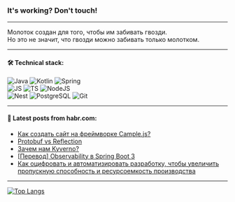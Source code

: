 ### It's working? Don't touch!

---
Молоток создан для того, чтобы им забивать гвозди. <br>
Но это не значит, что гвозди можно забивать только молотком.

---

#### 🛠️ Technical stack:

![Java](https://img.shields.io/badge/Java-informational?logo=Oracle&style=flat&logoColor=white&color=FF4500)
![Kotlin](https://img.shields.io/badge/Kotlin-informational?logo=Kotlin&style=flat&logoColor=white&color=774D97)
![Spring](https://img.shields.io/badge/SpringBoot-informational?logo=SpringBoot&style=flat&logoColor=white&color=6DB33F) <br>
![JS](https://img.shields.io/badge/JS-informational?logo=javaScript&style=flat&logoColor=black&color=F7Df1E)
![TS](https://img.shields.io/badge/TypeScript-informational?logo=typeScript&style=flat&logoColor=black&color=0667A8)
![NodeJS](https://img.shields.io/badge/NodeJS-informational?logo=node.js&style=flat&logoColor=white&color=70A760) <br>
![Nest](https://img.shields.io/badge/NestJS-informational?logo=NestJS&style=flat&logoColor=white&color=E0234E)
![PostgreSQL](https://img.shields.io/badge/PostgreSQL-informational?logo=PostgreSQL&style=flat&logoColor=white&color=DAA520)
![Git](https://img.shields.io/badge/Git-informational?logo=git&style=flat&logoColor=white&color=778899)

___

#### 💬 Latest posts from habr.com:

<!-- BLOG-POST-LIST:START -->
- [Как создать сайт на фреймворке Cample.js?](https://habr.com/ru/articles/761400/?utm_source=habrahabr&utm_medium=rss&utm_campaign=761400)
- [Protobuf vs Reflection](https://habr.com/ru/articles/761474/?utm_source=habrahabr&utm_medium=rss&utm_campaign=761474)
- [Зачем нам Kyverno?](https://habr.com/ru/articles/761476/?utm_source=habrahabr&utm_medium=rss&utm_campaign=761476)
- [[Перевод] Observability в Spring Boot 3](https://habr.com/ru/companies/otus/articles/761334/?utm_source=habrahabr&utm_medium=rss&utm_campaign=761334)
- [Как оцифровать и автоматизировать разработку, чтобы увеличить пропускную способность и ресурсоемкость производства](https://habr.com/ru/articles/761470/?utm_source=habrahabr&utm_medium=rss&utm_campaign=761470)
<!-- BLOG-POST-LIST:END -->

---
[![Top Langs](https://github-readme-stats-git-master-advtsetting-gmailcom.vercel.app/api/top-langs/?username=zloylis&langs_count=10&hide_title=false&title_color=e6edf3&size_weight=0.5&count_weight=0.5&layout=compact&hide_border=true&theme=dracula)](https://github.com/zloylis)

<!-- ![GitHub stats](https://github-readme-stats-git-master-advtsetting-gmailcom.vercel.app/api?username=zloylis&show_icons=true&hide_border=true&theme=dracula&hide_title=true&include_all_commits=true&count_private=true&hide=contribs&hide_rank=true) -->
